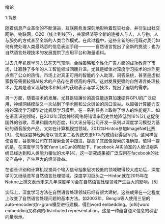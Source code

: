 绪论

1.背景

随着信息产业革命的不断演进，互联网愈发深刻地影响着现实社会，并衍生出社交网络，物联网，O2O（线上到线下），共享经济等全新的连接人与人，人与物，人与服务的方式甚至全新的人类合作模式。在此过程中，这些全新的应用既对我们如何有效处理人类最熟悉的信息表达手段————自然语言提出了全新的挑战；也为自然语言处理技术的发展提供了应用平台和海量语料。

过去几年机器学习方法在天气预测，金融策略和个性化广告方面的成功教育了市场，让寂静了多年的人工智能领域回暖升温。尤其是媒体对深度学习技术的炒作更点燃了公众的热情。市场上对真正可用的智能的个人助理，问答系统，甚至是虚拟家教等需要较强AI技术的产品存在着很高的呼声。这对发展更强的自然语言处理技术，尤其是语义理解技术和知识的获取表示与学习技术，提出了迫切的需求。

另一方面，随着技术的发展，尤其是较廉价的高性能运算加速硬件GPU的广泛应用，神经网络模型又一次站到了学术圈和公众舆论的风口浪尖。以超强计算能力支持的深度学习模型对比机器学习模型，在一系列任务上取得了惊人的性能提升。如在语音识别领域，在2012年深度神经网络将错误率历史性地降低到16%[2],这促使国外的谷歌，苹果和国内的百度，科大讯分等公司开发一系列以深度学习模型为基础的语音服务产品。又如在计算机视觉领域，2012年Hinton参加ImageNet比赛[3]，使用深度神经网络以领先第二名传统方法10%的成绩获得冠军[1]。这同样促使百度，谷歌等公司在其搜索业务中跟进，提高了其图像搜索的准确度。值得一提的是，在深度学习专家Yann LeCun的帮助下，Facebook AI实验室的人脸识别系统已经达到和人类能力相似的水平[4]。这一研究成果被广泛应用在facebook的社交产品中，产生巨大的经济效益。


在语音识别和计算机视觉两个输入信号抽象层次较低的领域取得较大成功后，深度学习又继续进军自然语言处理领域。深度学习巨头之一Hinton就在2015年在Nature上撰文表示未来几年深度学习会在自然语言处理领域产生巨大的影响。[5]

实际上，深度学习方法在自然语言处理领域已经有很大建树，这些成果在一定程度上改变了自然语言处理问题的基本方法。如2003年，Bengio等人使用三层的auto-encoder对n-gram模型进行建模，得到word embedding。[o16]word embedding又称词的distributed representation，这是一种蕴含语义信息的稠密向量表示。
